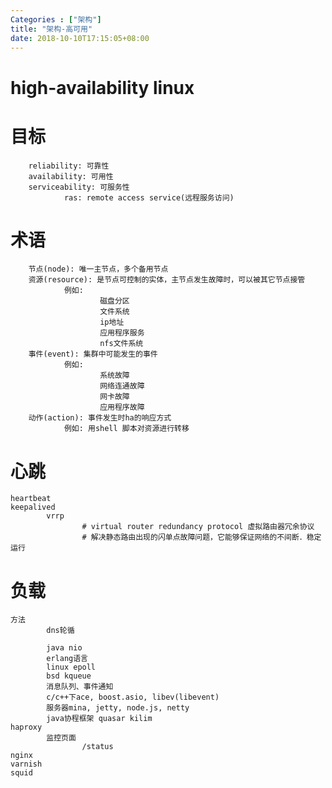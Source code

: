 ```yaml
---
Categories : ["架构"]
title: "架构-高可用"
date: 2018-10-10T17:15:05+08:00
---
```



# high-availability linux
# 目标
        reliability: 可靠性
        availability: 可用性
        serviceability: 可服务性
                ras: remote access service(远程服务访问)

# 术语
        节点(node): 唯一主节点，多个备用节点
        资源(resource): 是节点可控制的实体，主节点发生故障时，可以被其它节点接管
                例如:
                        磁盘分区
                        文件系统
                        ip地址
                        应用程序服务
                        nfs文件系统
        事件(event): 集群中可能发生的事件
                例如:
                        系统故障
                        网络连通故障
                        网卡故障
                        应用程序故障
        动作(action): 事件发生时ha的响应方式
                例如: 用shell 脚本对资源进行转移

# 心跳
    heartbeat
    keepalived
            vrrp
                    # virtual router redundancy protocol 虚拟路由器冗余协议
                    # 解决静态路由出现的闪单点故障问题，它能够保证网络的不间断．稳定运行
# 负载
    方法
            dns轮循

            java nio
            erlang语言
            linux epoll
            bsd kqueue
            消息队列、事件通知
            c/c++下ace, boost.asio, libev(libevent)
            服务器mina, jetty, node.js, netty
            java协程框架 quasar kilim
    haproxy
            监控页面
                    /status 
    nginx
    varnish
    squid 